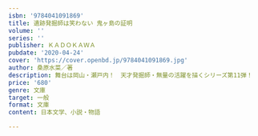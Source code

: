 ```yaml
---
isbn: '9784041091869'
title: 遺跡発掘師は笑わない 鬼ヶ島の証明
volume: ''
series: ''
publisher: ＫＡＤＯＫＡＷＡ
pubdate: '2020-04-24'
cover: 'https://cover.openbd.jp/9784041091869.jpg'
author: 桑原水菜／著
description: 舞台は岡山・瀬戸内！　天才発掘師・無量の活躍を描くシリーズ第11弾！
price: '680'
genre: 文庫
target: 一般
format: 文庫
content: 日本文学、小説・物語

---
```

